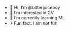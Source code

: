 - 👋 Hi, I’m @bitterjuiceboy
- 👀 I’m interested in CV
- 🌱 I’m currently learning ML
- ⚡ Fun fact: I am not fun

<!---
bitterjuiceboy/bitterjuiceboy is a ✨ special ✨ repository because its `README.md` (this file) appears on your GitHub profile.
You can click the Preview link to take a look at your changes.
--->
